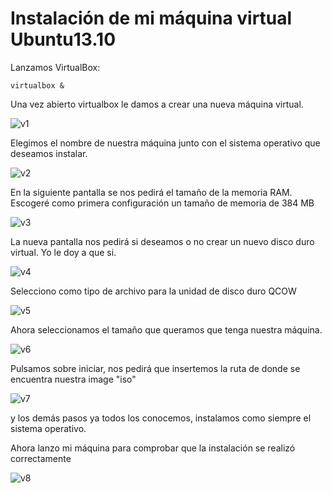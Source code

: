 Instalación de mi máquina virtual Ubuntu13.10
=============================================

Lanzamos VirtualBox:

    virtualbox &
    
Una vez abierto virtualbox le damos a crear una nueva máquina virtual.

![v1](https://dl.dropbox.com/s/i4yexop4ow62de4/v1.png)

Elegimos el nombre de nuestra máquina junto con el sistema operativo que deseamos instalar.

![v2]()

En la siguiente pantalla se nos pedirá el tamaño de la memoria RAM. Escogeré como primera configuración un tamaño de 
memoria de 384 MB

![v3]()

La nueva pantalla nos pedirá si deseamos o no crear un nuevo disco duro virtual. Yo le doy a que si.

![v4]()

Selecciono como tipo de archivo para la unidad de disco duro QCOW

![v5]()

Ahora seleccionamos el tamaño que queramos que tenga nuestra máquina.

![v6]()

Pulsamos sobre iniciar, nos pedirá que insertemos la ruta de donde se encuentra nuestra image "iso" 

![v7]()

y los demás pasos ya todos los conocemos, instalamos como siempre el sistema operativo. 

Ahora lanzo mi máquina para comprobar que la instalación se realizó correctamente

![v8]()
